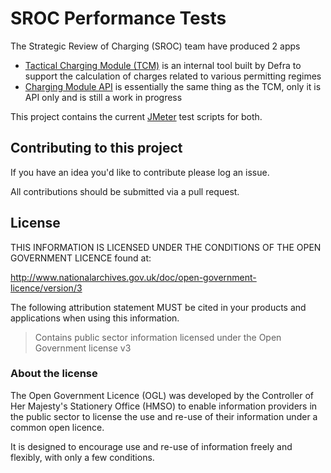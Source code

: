# SROC Performance Tests

The Strategic Review of Charging (SROC) team have produced 2 apps

- [Tactical Charging Module (TCM)](https://github.com/DEFRA/sroc-tcm-admin) is an internal tool built by Defra to support the calculation of charges related to various permitting regimes
- [Charging Module API](https://github.com/DEFRA/charging-module-api) is essentially the same thing as the TCM, only it is API only and is still a work in progress

This project contains the current [JMeter](http://jmeter.apache.org/) test scripts for both.

## Contributing to this project

If you have an idea you'd like to contribute please log an issue.

All contributions should be submitted via a pull request.

## License

THIS INFORMATION IS LICENSED UNDER THE CONDITIONS OF THE OPEN GOVERNMENT LICENCE found at:

<http://www.nationalarchives.gov.uk/doc/open-government-licence/version/3>

The following attribution statement MUST be cited in your products and applications when using this information.

>Contains public sector information licensed under the Open Government license v3

### About the license

The Open Government Licence (OGL) was developed by the Controller of Her Majesty's Stationery Office (HMSO) to enable information providers in the public sector to license the use and re-use of their information under a common open licence.

It is designed to encourage use and re-use of information freely and flexibly, with only a few conditions.

